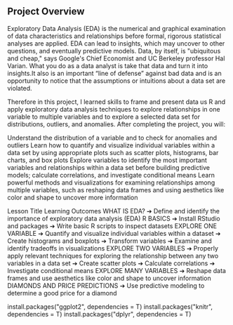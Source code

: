 ## Project Overview
Exploratory Data Analysis (EDA) is the numerical and graphical examination of data characteristics and relationships before formal, rigorous statistical analyses are applied. EDA can lead to insights, which may uncover to other questions, and eventually predictive models. Data, by itself, is "ubiquitous and cheap," says Google's Chief Economist and UC Berkeley professor Hal Varian. What you do as a data analyst is take that data and turn it into insights.It also is an important “line of defense” against bad data and is an opportunity to notice that the assumptions or intuitions about a data set are violated.

Therefore in this project, I learned skills to frame and present data us
R and apply exploratory data analysis techniques to explore relationships in one variable to multiple variables and to explore a selected data set for distributions, outliers, and anomalies.
After completing the project, you will:

Understand the distribution of a variable and to check for anomalies and outliers
Learn how to quantify and visualize individual variables within a data set by using appropriate plots such as scatter plots, histograms, bar charts, and box plots
Explore variables to identify the most important variables and relationships within a data set before building predictive models; calculate correlations, and investigate conditional means
Learn powerful methods and visualizations for examining relationships among multiple variables, such as reshaping data frames and using aesthetics like color and shape to uncover more information

Lesson Title Learning Outcomes
WHAT IS EDA?
➔ Define and identify the importance of exploratory data analysis (EDA)
R BASICS
➔ Install RStudio and packages
➔ Write basic R scripts to inspect datasets
EXPLORE ONE VARIABLE
➔ Quantify and visualize individual variables within a dataset ➔ Create histograms and boxplots
➔ Transform variables
➔ Examine and identify tradeoffs in visualizations
EXPLORE TWO VARIABLES
➔ Properly apply relevant techniques for exploring the relationship between any two variables in a data set
➔ Create scatter plots
➔ Calculate correlations
➔ Investigate conditional means
EXPLORE MANY VARIABLES
➔ Reshape data frames and use aesthetics like color and shape to uncover information
DIAMONDS AND PRICE PREDICTIONS
➔ Use predictive modeling to determine a good price for a diamond

install.packages("ggplot2", dependencies = T) 
install.packages("knitr", dependencies = T)
install.packages("dplyr", dependencies = T)

